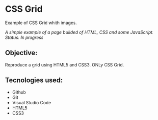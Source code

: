 # CSS Grid
Example of CSS Grid whith images.

*A simple example of a page builded of HTML, CSS and some JavaScript. Status: In progress*

## Objective:
Reproduce a grid using HTML5 and CSS3. ONLy CSS Grid.

## Tecnologies used:
- Github
- Git
- Visual Studio Code
- HTML5
- CSS3
